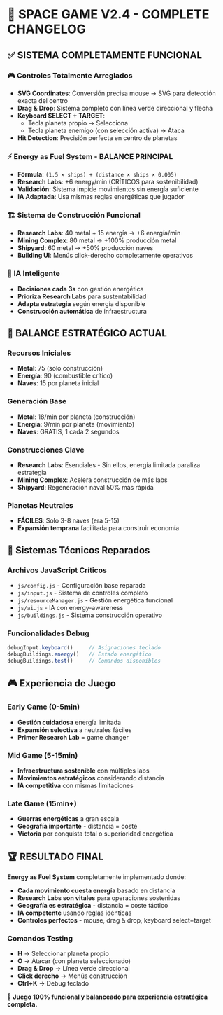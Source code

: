 # 🚀 SPACE GAME V2.4 - COMPLETE CHANGELOG

## ✅ **SISTEMA COMPLETAMENTE FUNCIONAL**

### **🎮 Controles Totalmente Arreglados**
- **SVG Coordinates**: Conversión precisa mouse → SVG para detección exacta del centro
- **Drag & Drop**: Sistema completo con línea verde direccional y flecha
- **Keyboard SELECT + TARGET**: 
  - Tecla planeta propio → Selecciona
  - Tecla planeta enemigo (con selección activa) → Ataca
- **Hit Detection**: Precisión perfecta en centro de planetas

### **⚡ Energy as Fuel System - BALANCE PRINCIPAL**
- **Fórmula**: `(1.5 × ships) + (distance × ships × 0.005)`
- **Research Labs**: +6 energy/min (CRÍTICOS para sostenibilidad)
- **Validación**: Sistema impide movimientos sin energía suficiente
- **IA Adaptada**: Usa mismas reglas energéticas que jugador

### **🏗️ Sistema de Construcción Funcional**
- **Research Labs**: 40 metal + 15 energía → +6 energía/min
- **Mining Complex**: 80 metal → +100% producción metal  
- **Shipyard**: 60 metal → +50% producción naves
- **Building UI**: Menús click-derecho completamente operativos

### **🤖 IA Inteligente**
- **Decisiones cada 3s** con gestión energética
- **Prioriza Research Labs** para sustentabilidad
- **Adapta estrategia** según energía disponible
- **Construcción automática** de infraestructura

## 🎯 **BALANCE ESTRATÉGICO ACTUAL**

### **Recursos Iniciales**
- **Metal**: 75 (solo construcción)
- **Energía**: 90 (combustible crítico)
- **Naves**: 15 por planeta inicial

### **Generación Base**
- **Metal**: 18/min por planeta (construcción)
- **Energía**: 9/min por planeta (movimiento)
- **Naves**: GRATIS, 1 cada 2 segundos

### **Construcciones Clave**
- **Research Labs**: Esenciales - Sin ellos, energía limitada paraliza estrategia
- **Mining Complex**: Acelera construcción de más labs
- **Shipyard**: Regeneración naval 50% más rápida

### **Planetas Neutrales**
- **FÁCILES**: Solo 3-8 naves (era 5-15)
- **Expansión temprana** facilitada para construir economía

## 🔧 **Sistemas Técnicos Reparados**

### **Archivos JavaScript Críticos**
- `js/config.js` - Configuración base reparada
- `js/input.js` - Sistema de controles completo
- `js/resourceManager.js` - Gestión energética funcional
- `js/ai.js` - IA con energy-awareness
- `js/buildings.js` - Sistema construcción operativo

### **Funcionalidades Debug**
```javascript
debugInput.keyboard()     // Asignaciones teclado
debugBuildings.energy()   // Estado energético
debugBuildings.test()     // Comandos disponibles
```

## 🎮 **Experiencia de Juego**

### **Early Game (0-5min)**
- **Gestión cuidadosa** energía limitada
- **Expansión selectiva** a neutrales fáciles
- **Primer Research Lab** = game changer

### **Mid Game (5-15min)**
- **Infraestructura sostenible** con múltiples labs
- **Movimientos estratégicos** considerando distancia
- **IA competitiva** con mismas limitaciones

### **Late Game (15min+)**
- **Guerras energéticas** a gran escala
- **Geografía importante** - distancia = coste
- **Victoria** por conquista total o superioridad energética

## 🏆 **RESULTADO FINAL**

**Energy as Fuel System** completamente implementado donde:
- **Cada movimiento cuesta energía** basado en distancia
- **Research Labs son vitales** para operaciones sostenidas  
- **Geografía es estratégica** - distancia = coste táctico
- **IA competente** usando reglas idénticas
- **Controles perfectos** - mouse, drag & drop, keyboard select+target

### **Comandos Testing**
- **H** → Seleccionar planeta propio
- **O** → Atacar (con planeta seleccionado)
- **Drag & Drop** → Línea verde direccional
- **Click derecho** → Menús construcción
- **Ctrl+K** → Debug teclado

**🎯 Juego 100% funcional y balanceado para experiencia estratégica completa.**

